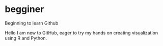 # begginer
Beginning to learn Github 

Hello
I am new to GitHub, eager to try my hands on creating visualization using R and Python. 

